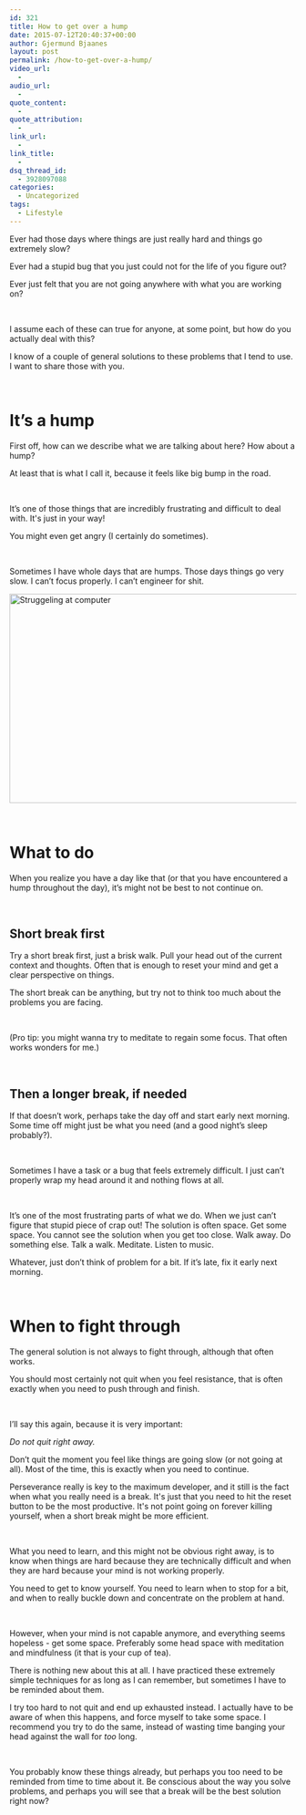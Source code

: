 ```yaml
---
id: 321
title: How to get over a hump
date: 2015-07-12T20:40:37+00:00
author: Gjermund Bjaanes
layout: post
permalink: /how-to-get-over-a-hump/
video_url:
  - 
audio_url:
  - 
quote_content:
  - 
quote_attribution:
  - 
link_url:
  - 
link_title:
  - 
dsq_thread_id:
  - 3928097088
categories:
  - Uncategorized
tags:
  - Lifestyle
---
```

Ever had those days where things are just really hard and things go extremely slow?

Ever had a stupid bug that you just could not for the life of you figure out?

Ever just felt that you are not going anywhere with what you are working on?

<!--more-->
&nbsp;

I assume each of these can true for anyone, at some point, but how do you actually deal with this?

I know of a couple of general solutions to these problems that I tend to use. I want to share those with you.

&nbsp;

# It’s a hump

First off, how can we describe what we are talking about here? How about a hump?

At least that is what I call it, because it feels like big bump in the road.

&nbsp;

It’s one of those things that are incredibly frustrating and difficult to deal with. It's just in your way!

You might even get angry (I certainly do sometimes).

&nbsp;

Sometimes I have whole days that are humps. Those days things go very slow. I can’t focus properly. I can’t engineer for shit.

<img class="alignnone wp-image-322" src="http://gjermundbjaanes.com/wp-content/uploads/2015/07/Depositphotos_4424303_m-2015.jpg" alt="Struggeling at computer" width="550" height="367" srcset="http://gjermundbjaanes.com/wp-content/uploads/2015/07/Depositphotos_4424303_m-2015.jpg 1000w, http://gjermundbjaanes.com/wp-content/uploads/2015/07/Depositphotos_4424303_m-2015-300x200.jpg 300w, http://gjermundbjaanes.com/wp-content/uploads/2015/07/Depositphotos_4424303_m-2015-945x630.jpg 945w, http://gjermundbjaanes.com/wp-content/uploads/2015/07/Depositphotos_4424303_m-2015-600x400.jpg 600w" sizes="(max-width: 550px) 100vw, 550px" />

&nbsp;

# What to do

When you realize you have a day like that (or that you have encountered a hump throughout the day), it’s might not be best to not continue on.

&nbsp;

## Short break first

Try a short break first, just a brisk walk. Pull your head out of the current context and thoughts. Often that is enough to reset your mind and get a clear perspective on things.

The short break can be anything, but try not to think too much about the problems you are facing.

&nbsp;

(Pro tip: you might wanna try to meditate to regain some focus. That often works wonders for me.)

&nbsp;

## Then a longer break, if needed

If that doesn’t work, perhaps take the day off and start early next morning. Some time off might just be what you need (and a good night’s sleep probably?).

&nbsp;

Sometimes I have a task or a bug that feels extremely difficult. I just can’t properly wrap my head around it and nothing flows at all.

&nbsp;

It’s one of the most frustrating parts of what we do. When we just can’t figure that stupid piece of crap out! The solution is often space. Get some space. You cannot see the solution when you get too close. Walk away. Do something else. Talk a walk. Meditate. Listen to music.

Whatever, just don’t think of problem for a bit. If it’s late, fix it early next morning.

&nbsp;

# When to fight through

The general solution is not always to fight through, although that often works.

You should most certainly not quit when you feel resistance, that is often exactly when you need to push through and finish.

&nbsp;

I’ll say this again, because it is very important:

_Do not quit right away._

Don’t quit the moment you feel like things are going slow (or not going at all). Most of the time, this is exactly when you need to continue.

Perseverance really is key to the maximum developer, and it still is the fact when what you really need is a break. It's just that you need to hit the reset button to be the most productive. It's not point going on forever killing yourself, when a short break might be more efficient.

&nbsp;

What you need to learn, and this might not be obvious right away, is to know when things are hard because they are technically difficult and when they are hard because your mind is not working properly.

You need to get to know yourself. You need to learn when to stop for a bit, and when to really buckle down and concentrate on the problem at hand.

&nbsp;

However, when your mind is not capable anymore, and everything seems hopeless - get some space. Preferably some head space with meditation and mindfulness (it that is your cup of tea).

There is nothing new about this at all. I have practiced these extremely simple techniques for as long as I can remember, but sometimes I have to be reminded about them.

I try too hard to not quit and end up exhausted instead. I actually have to be aware of when this happens, and force myself to take some space. I recommend you try to do the same, instead of wasting time banging your head against the wall for _too_ long.

&nbsp;

You probably know these things already, but perhaps you too need to be reminded from time to time about it. Be conscious about the way you solve problems, and perhaps you will see that a break will be the best solution right now?

<div class="addtoany_share_save_container addtoany_content_bottom">
  <div class="a2a_kit a2a_kit_size_32 addtoany_list a2a_target" id="wpa2a_36">
    <a class="a2a_button_facebook" href="http://www.addtoany.com/add_to/facebook?linkurl=http%3A%2F%2Fgjermundbjaanes.com%2Fhow-to-get-over-a-hump%2F&linkname=How%20to%20get%20over%20a%20hump" title="Facebook" rel="nofollow" target="_blank"></a><a class="a2a_button_twitter" href="http://www.addtoany.com/add_to/twitter?linkurl=http%3A%2F%2Fgjermundbjaanes.com%2Fhow-to-get-over-a-hump%2F&linkname=How%20to%20get%20over%20a%20hump" title="Twitter" rel="nofollow" target="_blank"></a><a class="a2a_button_google_plus" href="http://www.addtoany.com/add_to/google_plus?linkurl=http%3A%2F%2Fgjermundbjaanes.com%2Fhow-to-get-over-a-hump%2F&linkname=How%20to%20get%20over%20a%20hump" title="Google+" rel="nofollow" target="_blank"></a><a class="a2a_dd addtoany_share_save" href="https://www.addtoany.com/share"></a>
  </div>
</div>
